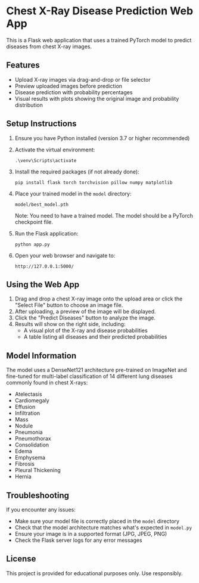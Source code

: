 # Chest X-Ray Disease Prediction Web App

This is a Flask web application that uses a trained PyTorch model to predict diseases from chest X-ray images.

## Features

- Upload X-ray images via drag-and-drop or file selector
- Preview uploaded images before prediction
- Disease prediction with probability percentages
- Visual results with plots showing the original image and probability distribution

## Setup Instructions

1. Ensure you have Python installed (version 3.7 or higher recommended)

2. Activate the virtual environment:
   ```
   .\venv\Scripts\activate
   ```

3. Install the required packages (if not already done):
   ```
   pip install flask torch torchvision pillow numpy matplotlib
   ```

4. Place your trained model in the `model` directory:
   ```
   model/best_model.pth
   ```
   Note: You need to have a trained model. The model should be a PyTorch checkpoint file.

5. Run the Flask application:
   ```
   python app.py
   ```

6. Open your web browser and navigate to:
   ```
   http://127.0.0.1:5000/
   ```

## Using the Web App

1. Drag and drop a chest X-ray image onto the upload area or click the "Select File" button to choose an image file.
2. After uploading, a preview of the image will be displayed.
3. Click the "Predict Diseases" button to analyze the image.
4. Results will show on the right side, including:
   - A visual plot of the X-ray and disease probabilities
   - A table listing all diseases and their predicted probabilities

## Model Information

The model uses a DenseNet121 architecture pre-trained on ImageNet and fine-tuned for multi-label classification of 14 different lung diseases commonly found in chest X-rays:

- Atelectasis
- Cardiomegaly
- Effusion
- Infiltration
- Mass
- Nodule
- Pneumonia
- Pneumothorax
- Consolidation
- Edema
- Emphysema
- Fibrosis
- Pleural Thickening
- Hernia

## Troubleshooting

If you encounter any issues:

- Make sure your model file is correctly placed in the `model` directory
- Check that the model architecture matches what's expected in `model.py`
- Ensure your image is in a supported format (JPG, JPEG, PNG)
- Check the Flask server logs for any error messages

## License

This project is provided for educational purposes only. Use responsibly. 